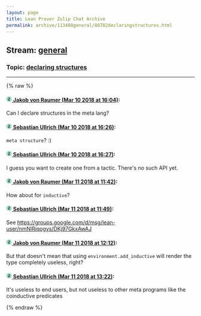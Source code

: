 ```yaml
---
layout: page
title: Lean Prover Zulip Chat Archive 
permalink: archive/113488general/88782declaringstructures.html
---
```


## Stream: [general](index.html)
### Topic: [declaring structures](88782declaringstructures.html)

---


{% raw %}
#### [![Click to go to Zulip](../../assets/img/zulip2.png) Jakob von Raumer (Mar 10 2018 at 16:04)](https://leanprover.zulipchat.com/#narrow/stream/113488-general/topic/declaring%20structures/near/123537345):
Can I declare structures in the meta lang?

#### [![Click to go to Zulip](../../assets/img/zulip2.png) Sebastian Ullrich (Mar 10 2018 at 16:26)](https://leanprover.zulipchat.com/#narrow/stream/113488-general/topic/declaring%20structures/near/123537873):
`meta structure`? :)

#### [![Click to go to Zulip](../../assets/img/zulip2.png) Sebastian Ullrich (Mar 10 2018 at 16:27)](https://leanprover.zulipchat.com/#narrow/stream/113488-general/topic/declaring%20structures/near/123537878):
I guess you want to create one from a tactic. There's no such API yet.

#### [![Click to go to Zulip](../../assets/img/zulip2.png) Jakob von Raumer (Mar 11 2018 at 11:42)](https://leanprover.zulipchat.com/#narrow/stream/113488-general/topic/declaring%20structures/near/123566179):
How about for `inductive`?

#### [![Click to go to Zulip](../../assets/img/zulip2.png) Sebastian Ullrich (Mar 11 2018 at 11:49)](https://leanprover.zulipchat.com/#narrow/stream/113488-general/topic/declaring%20structures/near/123566327):
See https://groups.google.com/d/msg/lean-user/nmNlRiqogys/DKj97GkxAwAJ

#### [![Click to go to Zulip](../../assets/img/zulip2.png) Jakob von Raumer (Mar 11 2018 at 12:12)](https://leanprover.zulipchat.com/#narrow/stream/113488-general/topic/declaring%20structures/near/123566887):
But that doesn't mean that using `environment.add_inductive` will render the type completely useless, right?

#### [![Click to go to Zulip](../../assets/img/zulip2.png) Sebastian Ullrich (Mar 11 2018 at 13:22)](https://leanprover.zulipchat.com/#narrow/stream/113488-general/topic/declaring%20structures/near/123568493):
It's useless to end users, but not useless to other meta programs like the coinductive predicates


{% endraw %}
